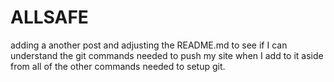 # ALLSAFE

adding a another post and adjusting the README.md to see if I can understand the git commands needed to push my site when I add to it aside from all of the other commands needed to setup git. 
